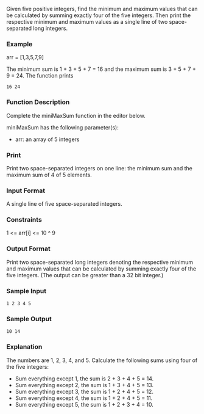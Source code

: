 Given five positive integers, find the minimum and maximum values that can be calculated by summing exactly four of the 
five integers. Then print the respective minimum and maximum values as a single line of two space-separated 
long integers.

### Example 

arr = [1,3,5,7,9]

The minimum sum is 1 + 3 + 5 + 7 = 16 and the maximum sum is 3 + 5 + 7 + 9 = 24. The function prints

```
16 24
```

### Function Description

Complete the miniMaxSum function in the editor below.

miniMaxSum has the following parameter(s):

- arr: an array of 5 integers

### Print

Print two space-separated integers on one line: the minimum sum and the maximum sum of 4 of 5 elements.

### Input Format

A single line of five space-separated integers.

### Constraints

1 <= arr[i] <= 10 ^ 9

### Output Format

Print two space-separated long integers denoting the respective minimum and maximum values that can be calculated by 
summing exactly four of the five integers. (The output can be greater than a 32 bit integer.)

### Sample Input

```
1 2 3 4 5
```

### Sample Output

```
10 14
```

### Explanation

The numbers are 1, 2, 3, 4, and 5. Calculate the following sums using four of the five integers:

- Sum everything except 1, the sum is 2 + 3 + 4 + 5 = 14.
- Sum everything except 2, the sum is 1 + 3 + 4 + 5 = 13.
- Sum everything except 3, the sum is 1 + 2 + 4 + 5 = 12.
- Sum everything except 4, the sum is 1 + 2 + 4 + 5 = 11.
- Sum everything except 5, the sum is 1 + 2 + 3 + 4 = 10.


